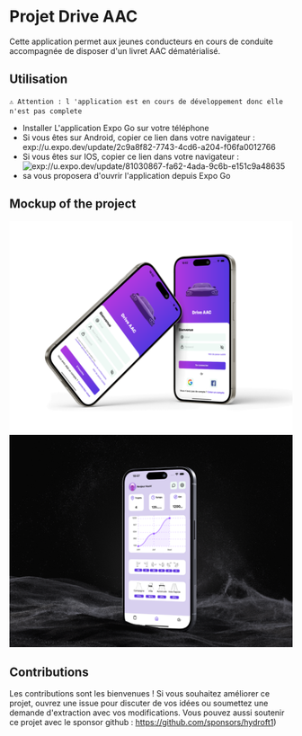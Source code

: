 # Projet Drive AAC
Cette application permet aux jeunes conducteurs en cours de conduite accompagnée de disposer d'un livret AAC dématérialisé.

## Utilisation
`⚠️ Attention : l 'application est en cours de développement donc elle n'est pas complete`

- Installer L'application Expo Go sur votre téléphone
- Si vous êtes sur Android, copier ce lien dans votre navigateur : exp://u.expo.dev/update/2c9a8f82-7743-4cd6-a204-f06fa0012766
- Si vous êtes sur IOS, copier ce lien dans votre navigateur : ![exp://u.expo.dev/update/81030867-fa62-4ada-9c6b-e151c9a48635](exp://u.expo.dev/update/81030867-fa62-4ada-9c6b-e151c9a48635)
- sa vous proposera d'ouvrir l'application depuis Expo Go

## Mockup of the project 
![mockup1](https://github.com/hydroft1/Drive-App/blob/main/.github/assets/iPhone%20.png)
![mockup2](https://github.com/hydroft1/Drive-App/blob/main/.github/assets/iPhone%2015%20Pro.png)

## Contributions

Les contributions sont les bienvenues ! Si vous souhaitez améliorer ce projet, ouvrez une issue pour discuter de vos idées ou soumettez une demande d'extraction avec vos modifications. Vous pouvez aussi soutenir ce projet avec le sponsor github : https://github.com/sponsors/hydroft1)
